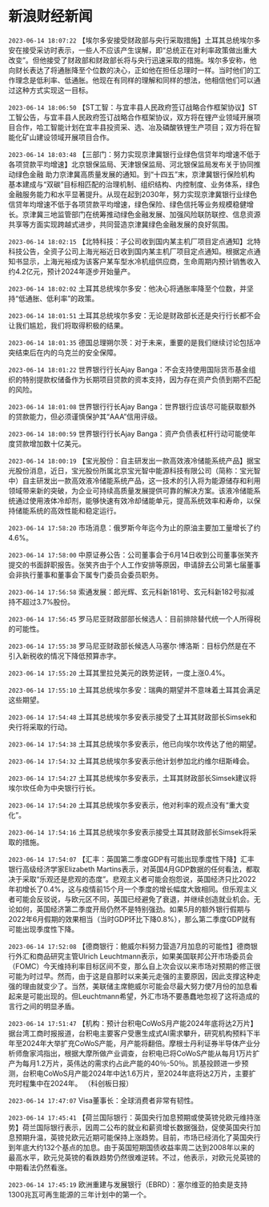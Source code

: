 # 新浪财经新闻
`2023-06-14 18:07:22` 【埃尔多安接受财政部与央行采取措施】土耳其总统埃尔多安在接受采访时表示，一些人不应该产生误解，即“总统正在对利率政策做出重大改变”。但他接受了财政部和财政部长将与央行迅速采取的措施。埃尔多安称，他向财长表达了将通胀降至个位数的决心，正如他在担任总理时一样。当时他们的工作理念是低利率、低通胀。他现在有同样的理解和同样的想法，他相信他们可以通过这种方式实现这一目标。

`2023-06-14 18:06:50` 【ST工智：与宜丰县人民政府签订战略合作框架协议】ST工智公告，与宜丰县人民政府签订战略合作框架协议，双方将在锂产业领域开展项目合作，哈工智能计划在宜丰县投资采、选、冶及磷酸铁锂生产项目；双方将在智能化矿山建设领域开展项目合作。

`2023-06-14 18:03:48`   【三部门：努力实现京津冀银行业绿色信贷年均增速不低于各项贷款平均增速】北京银保监局、天津银保监局、河北银保监局发布关于协同推动绿色金融 助力京津冀高质量发展的通知。到“十四五”末，京津冀银行保险机构基本建成与“双碳”目标相匹配的治理机制、组织结构、内控制度、业务体系，绿色金融服务能力和水平显著提升。从现在起到2030年，努力实现京津冀银行业绿色信贷年均增速不低于各项贷款平均增速，绿色保险、绿色信托等业务规模稳健增长。京津冀三地监管部门在统筹推动绿色金融发展、加强风险联防联控、信息资源共享等方面实现跨越式进步，共同营造京津冀绿色金融发展的良好氛围。

`2023-06-14 18:02:15`   【北特科技：子公司收到国内某主机厂项目定点通知】北特科技公告，全资子公司上海光裕近日收到国内某主机厂项目定点通知。根据定点通知书显示，上海光裕成为该客户某车型水冷机组供应商，生命周期内预计销售收入约4.2亿元，预计2024年逐步开始量产。

`2023-06-14 18:02:02` 土耳其总统埃尔多安：他决心将通胀率降至个位数，并坚持“低通胀、低利率”的政策。

`2023-06-14 18:01:51` 土耳其总统埃尔多安：无论是财政部长还是央行行长都不会让我们尴尬，我们将取得积极的结果。

`2023-06-14 18:01:35` 德国总理朔尔茨：对于未来，重要的是我们继续讨论包括冲突结束后在内的乌克兰的安全保障。

`2023-06-14 18:01:22` 世界银行行长Ajay Banga：不会支持使用国际货币基金组织的特别提款权储备作为长期项目贷款的资本支持，因为存在资产负债到期不匹配的风险。

`2023-06-14 18:01:08` 世界银行行长Ajay Banga：世界银行应该尽可能获取额外的贷款能力，但必须谨慎保护其“AAA”信用评级。

`2023-06-14 18:00:59` 世界银行行长Ajay Banga：资产负债表杠杆行动可能使年度贷款增加数十亿美元。

`2023-06-14 18:00:19` 【宝光股份：自主研发出一款高效液冷储能系统产品】据宝光股份消息，近日，宝光股份所属北京宝光智中能源科技有限公司（简称：宝光智中）自主研发出一款高效液冷储能系统产品，这一技术的引入将为能源储存和利用领域带来新的突破，为企业可持续高质量发展提供可靠的解决方案。该液冷储能系统通过使用液体冷却剂，能够快速有效冷却储能单元，提高系统效率和寿命，以保持储能系统的高效性能和稳定运行。

`2023-06-14 17:58:20` 市场消息：俄罗斯今年迄今为止的原油主要加工量增长了约4.6%。

`2023-06-14 17:58:00` 中原证券公告：公司董事会于6月14日收到公司董事张笑齐提交的书面辞职报告。张笑齐由于个人工作安排等原因，申请辞去公司第七届董事会非执行董事和董事会下属专门委员会委员职务。

`2023-06-14 17:56:58` 索通发展：郎光辉、玄元科新181号、玄元科新182号拟减持不超过3.7%股份。

`2023-06-14 17:56:45` 罗马尼亚财政部部长候选人：目前排除替代统一个人所得税的可能性。

`2023-06-14 17:55:38` 罗马尼亚财政部长候选人马塞尔·博洛斯：目标仍然是在不引入新税收的情况下降低预算赤字。

`2023-06-14 17:55:20` 土耳其里拉兑美元的跌势逆转，一度上涨0.4%。

`2023-06-14 17:55:10` 土耳其总统埃尔多安：瑞典的期望并不意味着土耳其会满足这些期望。

`2023-06-14 17:54:48` 土耳其总统埃尔多安表示接受了土耳其财政部长Simsek和央行将采取的行动。

`2023-06-14 17:54:38` 土耳其总统埃尔多安表示，他已向埃尔坎传达了他的期望。

`2023-06-14 17:54:32` 土耳其总统埃尔多安表示他计划参加北约维尔纽斯峰会。

`2023-06-14 17:54:27` 土耳其总统埃尔多安表示，土耳其财政部长Simsek建议将埃尔坎任命为中央银行行长。

`2023-06-14 17:54:20` 土耳其总统埃尔多安表示，他对利率的观点没有“重大变化”。

`2023-06-14 17:54:16` 土耳其总统埃尔多安表示接受土耳其财政部长Simsek将采取的措施。

`2023-06-14 17:54:07` 【汇丰：英国第二季度GDP有可能出现季度性下降】汇丰银行高级经济学家Elizabeth Martins表示，对英国4月GDP数据的任何看法，都取决于采取“乐观还是悲观的态度”。悲观主义者可能会抱怨说，英国经济只比2022年初增长了0.4%，这与疫情前15个月一个季度的增长幅度大致相同。但乐观主义者可能会反驳说，与欧元区不同，英国已经避免了衰退，并继续创造就业机会。无论如何，英国经济第二季度开局仍然不是特别强劲。如果5月的额外银行假期与2022年6月假期的效果相当（当时GDP环比下降0.8%），那么第二季度GDP就有可能出现季度性下降。

`2023-06-14 17:52:08` 【德商银行：鲍威尔料努力营造7月加息的可能性】德商银行外汇和商品研究主管Ulrich Leuchtmann表示，如果美国联邦公开市场委员会（FOMC）今天维持利率目标区间不变，那么自上次会议以来市场对预期的修正很可能为时过早。然而，由于这是自那时以来美元走强的主要原因，因此支撑这种走强的理由就变少了。当然，美联储主席鲍威尔可能会尽最大努力使7月份的加息看起来是可能出现的。但Leuchtmann希望，外汇市场不要愚蠢地忽视了这将造成的言行之间的明显矛盾。

`2023-06-14 17:51:47`   【机构：预计台积电CoWoS月产能2024年底将达2万片】据台湾工商时报报道，台积电主要客户受惠生成式AI需求攀升，研究机构预料下半年至2024年大举扩充CoWoS产能，月产能将翻倍。摩根士丹利证券半导体产业分析师詹家鸿指出，根据大摩所做产业调查，台积电已将CoWoS产能从每月1万片扩产为每月1.2万片，英伟达的需求约占此产能的40％-50％。凯基投顾进一步预测，台积电CoWoS月产能2024年中达1.6万片，至2024年底将达2万片，主要扩充时程集中在2024年。 （科创板日报）

`2023-06-14 17:47:07` Visa董事长：全球消费者非常有韧性。

`2023-06-14 17:45:41` 【荷兰国际银行：英国央行加息预期或使英镑兑欧元维持涨势】荷兰国际银行表示，因周二公布的就业和薪资增长数据强劲，促使英国央行加息预期升温，英镑兑欧元近期可能保持上涨趋势。目前，市场已经消化了英国央行到年底大约132个基点的加息。由于英国短期国债收益率周二达到2008年以来的最高水平，欧元兑英镑的看跌趋势仍然很难逆转。不过，他表示，对欧元兑英镑的中期看法仍然看涨。

`2023-06-14 17:45:19` 欧洲重建与发展银行（EBRD）：塞尔维亚的拍卖是支持1300兆瓦可再生能源的三年计划中的第一个。

